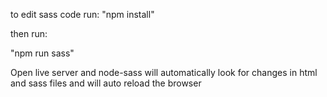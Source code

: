 to edit sass code run:
"npm install"

then run:

"npm run sass"

Open live server and node-sass will automatically look for changes in html and sass files and will auto reload the browser

